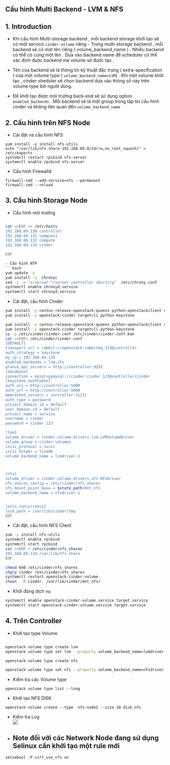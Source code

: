 
## Cấu hình Multi Backend - LVM & NFS


## 1. Introduction

- Khi cấu hình Multi-storage backend , mỗi backend storage khởi tạo sẽ có một service `cinder-volume` riêng - Trong multi-storage backend , mỗi backend sẽ có một tên riêng ( volume_backend_name ) . Nhiều backend có thể có cùng một tên . Dựa vào backend name để scheduler có thể xác định được backend mà volume sẽ được tạo . 
- Tên của backend sẽ là thông tin kỹ thuật đặc trưng ( extra-specification ) của một volume type (  `volume_backend_name=LVM`) . Khi một volume khởi tạo , cinder-sheduler sẽ chọn backend dựa vào thông số này trên volume type bởi người dùng.

- Để khởi tạo được môi trường back-end sẽ sử dụng option `enabled_backends` . Mỗi backend sẽ là một group trong tập tin cấu hình cinder và không liên quan đến `volume_backend_name` 

## 2. Cấu hình trên NFS Node

- Cài đặt và cấu hình NFS
```
yum install -y install nfs-utils
echo "/var/lib/nfs-share 192.168.69.0/24(rw,no_root_squash)" > /etc/exports 
systemctl restart rpcbind nfs-server
systemctl enable rpcbind nfs-server
```


- Cấu hình Firewalld
```
firewall-cmd --add-service=nfs --permanent
firewall-cmd --reload
```

## 3. Cấu hình Storage Node

- Cấu hình môi trường
```bash

cat <<EOF >> /etc/hosts
192.168.69.130 controller
192.168.69.131 compute1
192.168.69.132 compute
192.168.69.133 cinder

EOF

- Cấu hình NTP
```bash
yum update -y
yum install -y  chronyc
sed -i -e "s/server.*/server controller iburst/g"  /etc/chrony.conf
systemctl enable chronyd.service
systemctl start chronyd.service

```

- Cài đặt, cấu hình Cinder
```bash
yum install -y centos-release-openstack-queens python-openstackclient openstack-selinux
yum install -y openstack-cinder targetcli python-keystone

yum install -y centos-release-openstack-queens python-openstackclient openstack-selinux
yum install -y openstack-cinder targetcli python-keystone
cp -p /etc/cinder/cinder.conf /etc/cinder/cinder.conf.bak
cat <<EOF> /etc/cinder/cinder.conf
[DEFAULT]
transport_url = rabbit://openstack:rabbitmq_123@controller
auth_strategy = keystone
my_ip = 192.168.69.134
enabled_backends = lvm,nfs
glance_api_servers = http://controller:9292
[database]
connection = mysql+pymysql://cinder:cinder_123@controller/cinder
[keystone_authtoken]
auth_uri = http://controller:5000
auth_url = http://controller:5000
memcached_servers = controller:11211
auth_type = password
project_domain_id = default
user_domain_id = default
project_name = service
username = cinder
password = cinder_123

[lvm]
volume_driver = cinder.volume.drivers.lvm.LVMVolumeDriver
volume_group = cinder-volumes
iscsi_protocol = iscsi
iscsi_helper = lioadm
volume_backend_name = lvmdriver-1



[nfs]
volume_driver = cinder.volume.drivers.nfs.NfsDriver
nfs_shares_config = /etc/cinder/nfs_shares
nfs_mount_point_base = $state_path/mnt_nfs
volume_backend_name = nfsdriver-1


[oslo_concurrency]
lock_path = /var/lib/cinder/tmp
EOF

```


- Cài đặt, cấu hình NFS Client
```bash
yum -y install nfs-utils	
systemctl enable rpcbind
systemctl start rpcbind
cat <<EOF > /etc/cinder/nfs_shares  
192.168.69.134:/var/lib/nfs-share
EOF

chmod 640 /etc/cinder/nfs_shares
chgrp cinder /etc/cinder/nfs_shares
systemctl restart openstack-cinder-volume
chown  -R cinder. /var/lib/cinder/mnt_nfs/
```








- Khởi động dịch vụ
```bash
systemctl enable openstack-cinder-volume.service target.service
systemctl start openstack-cinder-volume.service target.service
```	


## 4. Trên Controller

- Khởi tạo type Volume 
```bash

openstack volume type create lvm
openstack volume type set lvm --property volume_backend_name=lvmdriver-1

openstack volume type create nfs

openstack volume type set nfs --property volume_backend_name=nfsdriver-1

```

- Kiểm tra các Volume type
```
openstack volume type list --long		
```

- Khởi tạo NFS DISK
```
openstack volume create --type  nfs-node2 --size 10 disk_nfs

```

- Kiểm tra Log	
![](https://i.imgur.com/ZxjM2Wb.png)


- ## Note đối với các Network Node đang sử dụng Selinux cần khởi tạo một rule mới

```
setsebool -P virt_use_nfs on
```
